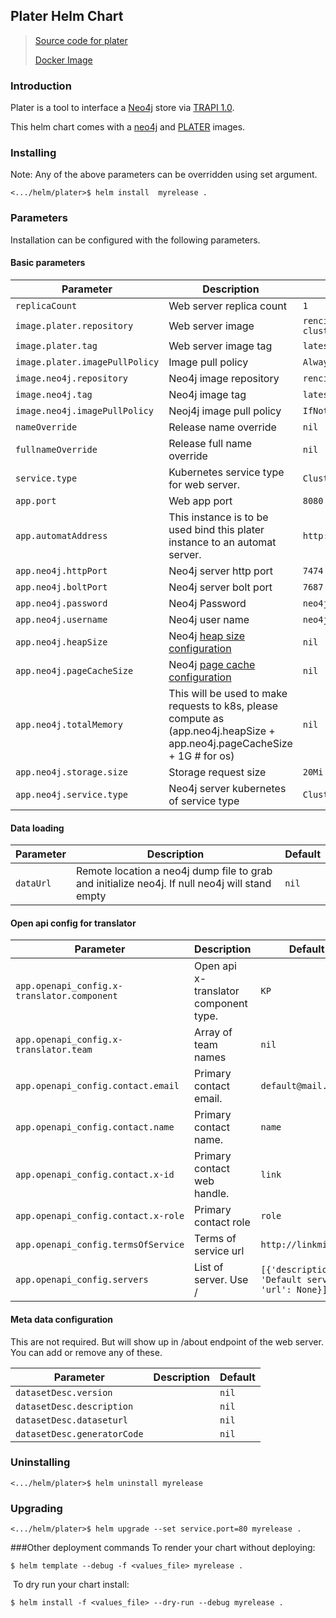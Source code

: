 Plater Helm Chart
---
> [Source code for plater](https://github.com/TranslatorIIPrototypes/KITCHEN/tree/master/KITCHEN/PLATER)
>
> [Docker Image](https://hub.docker.com/repository/docker/renciorg/plater)


### Introduction 

Plater is a tool to interface a [Neo4j](https://neo4j.com) store via [TRAPI 1.0](https://github.com/NCATSTranslator/ReasonerAPI/tree/v1.0.0-beta).

This helm chart comes with a [neo4j](https://hub.docker.com/repository/docker/renciorg/neo4jkp) and [PLATER](https://hub.docker.com/repository/docker/renciorg/plater) images.



### Installing 

Note:  Any of the above parameters can be overridden using set argument. 
```shell script
<.../helm/plater>$ helm install  myrelease . 
```

### Parameters

Installation can be configured with the following parameters.

#### Basic parameters

| Parameter | Description | Default |
| --------- | ----        | ----    | 
| `replicaCount` |  Web server replica count | `1`
| `image.plater.repository` |  Web server image | `renciorg/plater-clustered`
| `image.plater.tag` |  Web server image tag | `latest`
| `image.plater.imagePullPolicy` |  Image pull policy | `Always`
| `image.neo4j.repository` | Neo4j image repository  | `renciorg/neo4jkp`
| `image.neo4j.tag` | Neo4j image tag  | `latest`
| `image.neo4j.imagePullPolicy` | Neoj4j image pull policy  | `IfNotPresent`
| `nameOverride` | Release name override  | `nil`
| `fullnameOverride` | Release full name override  | `nil`
| `service.type` | Kubernetes service type for web server.  | `ClusterIP`
| `app.port` | Web app port | `8080`
| `app.automatAddress` | This instance is to be used bind this plater instance to an automat server. | `http://automat`
| `app.neo4j.httpPort` |  Neo4j server http port | `7474`
| `app.neo4j.boltPort` | Neo4j server bolt port   | `7687`
| `app.neo4j.password` | Neo4j Password  | `neo4jkp`
| `app.neo4j.username` |  Neo4j user name | `neo4j`
| `app.neo4j.heapSize` |  Neo4j [heap size configuration](https://neo4j.com/developer/guide-performance-tuning/#_heap_sizing) | `nil`
| `app.neo4j.pageCacheSize` | Neo4j [page cache configuration](https://neo4j.com/developer/guide-performance-tuning/#_page_cache_sizing)  | `nil`
| `app.neo4j.totalMemory` | This will be used to make requests to k8s, please compute as (app.neo4j.heapSize +  app.neo4j.pageCacheSize + 1G # for os)  | `nil`
| `app.neo4j.storage.size` | Storage request size  | `20Mi`
| `app.neo4j.service.type` |  Neo4j server kubernetes of service type | `ClusterIP`

#### Data loading 

| Parameter | Description | Default |
| --------- | ----        | ----    | 
| `dataUrl` | Remote location a neo4j dump file to grab and initialize neo4j. If null neo4j will stand empty  | `nil`

#### Open api config for translator 


| Parameter | Description | Default |
| --------- | ----        | ----    | 
| `app.openapi_config.x-translator.component` | Open api x-translator component type. | `KP`
| `app.openapi_config.x-translator.team` |  Array of team names  | `nil`
| `app.openapi_config.contact.email` |  Primary contact email.  | `default@mail.com`
| `app.openapi_config.contact.name` |  Primary contact name.  | `name`
| `app.openapi_config.contact.x-id` | Primary contact web handle.  | `link`
| `app.openapi_config.contact.x-role` |  Primary contact role | `role`
| `app.openapi_config.termsOfService` |  Terms of service url | `http://linkmissing`
| `app.openapi_config.servers` | List of server. Use <automat-dns-name>/<release-name>  | `[{'description': 'Default server', 'url': None}]`

#### Meta data configuration

This are not required. But will show up in /about endpoint of the web server.
You can add or remove any of these.

| Parameter | Description | Default |
| --------- | ----        | ----    | 
| `datasetDesc.version` |   | `nil`
| `datasetDesc.description` |   | `nil`
| `datasetDesc.dataseturl` |   | `nil`
| `datasetDesc.generatorCode` |   | `nil`
 
 
### Uninstalling
```shell script
<.../helm/plater>$ helm uninstall myrelease
```

### Upgrading
```shell script
<.../helm/plater>$ helm upgrade --set service.port=80 myrelease . 
```

###Other deployment commands
To render your chart without deploying:
 
```shell script
$ helm template --debug -f <values_file> myrelease .
```
​
To dry run your chart install: 
```console
$ helm install -f <values_file> --dry-run --debug myrelease .
```


 